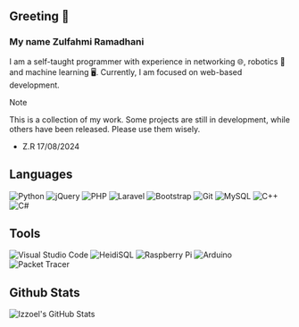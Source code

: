 ## Greeting 👋 ##

### My name **Zulfahmi Ramadhani** <br>
I am a self-taught programmer with experience in networking 🌐, robotics 🤖 and machine learning 🖥. 
Currently, I am focused on web-based development.


> [!NOTE]
>This is a collection of my work. Some projects are still in development, while others have been released. Please use them wisely.
> - Z.R 17/08/2024 


## Languages ##

![Python](https://img.shields.io/badge/-Python-3776AB?style=for-the-badge&logo=python&logoColor=white)
![jQuery](https://img.shields.io/badge/-jQuery-0769AD?style=for-the-badge&logo=jquery&logoColor=white)
![PHP](https://img.shields.io/badge/-PHP-777BB4?style=for-the-badge&logo=php&logoColor=white)
![Laravel](https://img.shields.io/badge/-Laravel-FF2D20?style=for-the-badge&logo=laravel&logoColor=white)
![Bootstrap](https://img.shields.io/badge/-Bootstrap-563D7C?style=for-the-badge&logo=bootstrap&logoColor=white)
![Git](https://img.shields.io/badge/-Git-F05032?style=for-the-badge&logo=git&logoColor=white)
![MySQL](https://img.shields.io/badge/-MySQL-4479A1?style=for-the-badge&logo=mysql&logoColor=white)
![C++](https://img.shields.io/badge/-C++-00599C?style=for-the-badge&logo=c%2B%2B&logoColor=white)
![C#](https://img.shields.io/badge/-C%23-239120?style=for-the-badge&logo=c-sharp&logoColor=white)

## Tools ##
![Visual Studio Code](https://img.shields.io/badge/-Visual%20Studio%20Code-007ACC?style=for-the-badge&logo=visual-studio-code&logoColor=white)
![HeidiSQL](https://img.shields.io/badge/-HeidiSQL-337ab7?style=for-the-badge&logo=heidisql&logoColor=white)
![Raspberry Pi](https://img.shields.io/badge/-Raspberry%20Pi-A22846?style=for-the-badge&logo=raspberry-pi&logoColor=white)
![Arduino](https://img.shields.io/badge/-Arduino-00979D?style=for-the-badge&logo=arduino&logoColor=white)
![Packet Tracer](https://img.shields.io/badge/-Packet%20Tracer-0096D6?style=for-the-badge&logo=cisco&logoColor=white)

## Github Stats
![Izzoel's GitHub Stats](https://github-readme-stats.vercel.app/api?username=izzoel&show_icons=true&count_private=true&hide=prs&theme=dark)

<!--
**izzoel/izzoel** is a ✨ _special_ ✨ repository because its `README.md` (this file) appears on your GitHub profile.

Here are some ideas to get you started:

- 🔭 I’m currently working on ...
- 🌱 I’m currently learning ...
- 👯 I’m looking to collaborate on ...
- 🤔 I’m looking for help with ...
- 💬 Ask me about ...
- 📫 How to reach me: ...
- 😄 Pronouns: ...
- ⚡ Fun fact: ...
-->
